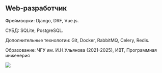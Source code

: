 ## Web-разработчик

Фреймворки: Django, DRF, Vue.js.

СУБД: SQLite, PostgreSQL.

Дополнительные технологии: Git, Docker, RabbitMQ, Celery, Redis.

Образование: ЧГУ им. И.Н.Ульянова (2021-2025), ИВТ, Программная инженерия 

![](http://github-profile-summary-cards.vercel.app/api/cards/profile-details?username=hackkod&theme=ayu_mirage)
